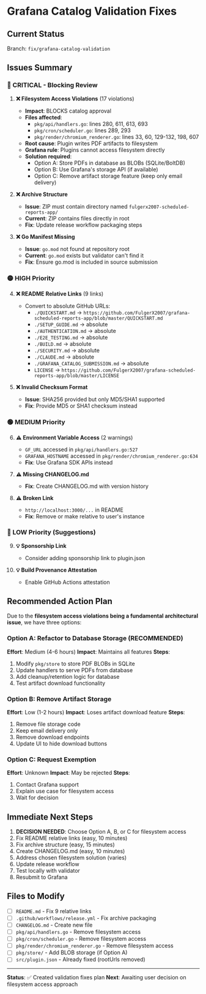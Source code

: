 # Grafana Catalog Validation Fixes

## Current Status
Branch: `fix/grafana-catalog-validation`

## Issues Summary

### 🔴 CRITICAL - Blocking Review

1. **❌ Filesystem Access Violations** (17 violations)
   - **Impact**: BLOCKS catalog approval
   - **Files affected**:
     - `pkg/api/handlers.go`: lines 280, 611, 613, 693
     - `pkg/cron/scheduler.go`: lines 289, 293
     - `pkg/render/chromium_renderer.go`: lines 33, 60, 129-132, 198, 607
   - **Root cause**: Plugin writes PDF artifacts to filesystem
   - **Grafana rule**: Plugins cannot access filesystem directly
   - **Solution required**:
     - Option A: Store PDFs in database as BLOBs (SQLite/BoltDB)
     - Option B: Use Grafana's storage API (if available)
     - Option C: Remove artifact storage feature (keep only email delivery)

2. **❌ Archive Structure**
   - **Issue**: ZIP must contain directory named `fulgerx2007-scheduled-reports-app/`
   - **Current**: ZIP contains files directly in root
   - **Fix**: Update release workflow packaging steps

3. **❌ Go Manifest Missing**
   - **Issue**: `go.mod` not found at repository root
   - **Current**: `go.mod` exists but validator can't find it
   - **Fix**: Ensure go.mod is included in source submission

### 🟡 HIGH Priority

4. **❌ README Relative Links** (9 links)
   - Convert to absolute GitHub URLs:
     - `./QUICKSTART.md` → `https://github.com/FulgerX2007/grafana-scheduled-reports-app/blob/master/QUICKSTART.md`
     - `./SETUP_GUIDE.md` → absolute
     - `./AUTHENTICATION.md` → absolute
     - `./E2E_TESTING.md` → absolute
     - `./BUILD.md` → absolute
     - `./SECURITY.md` → absolute
     - `./CLAUDE.md` → absolute
     - `./GRAFANA_CATALOG_SUBMISSION.md` → absolute
     - `LICENSE` → `https://github.com/FulgerX2007/grafana-scheduled-reports-app/blob/master/LICENSE`

5. **❌ Invalid Checksum Format**
   - **Issue**: SHA256 provided but only MD5/SHA1 supported
   - **Fix**: Provide MD5 or SHA1 checksum instead

### 🟢 MEDIUM Priority

6. **⚠️ Environment Variable Access** (2 warnings)
   - `GF_URL` accessed in `pkg/api/handlers.go:527`
   - `GRAFANA_HOSTNAME` accessed in `pkg/render/chromium_renderer.go:634`
   - **Fix**: Use Grafana SDK APIs instead

7. **⚠️ Missing CHANGELOG.md**
   - **Fix**: Create CHANGELOG.md with version history

8. **⚠️ Broken Link**
   - `http://localhost:3000/...` in README
   - **Fix**: Remove or make relative to user's instance

### 🔵 LOW Priority (Suggestions)

9. **💡 Sponsorship Link**
   - Consider adding sponsorship link to plugin.json

10. **💡 Build Provenance Attestation**
    - Enable GitHub Actions attestation

## Recommended Action Plan

Due to the **filesystem access violations being a fundamental architectural issue**, we have three options:

### Option A: Refactor to Database Storage (RECOMMENDED)
**Effort**: Medium (4-6 hours)
**Impact**: Maintains all features
**Steps**:
1. Modify `pkg/store` to store PDF BLOBs in SQLite
2. Update handlers to serve PDFs from database
3. Add cleanup/retention logic for database
4. Test artifact download functionality

### Option B: Remove Artifact Storage
**Effort**: Low (1-2 hours)
**Impact**: Loses artifact download feature
**Steps**:
1. Remove file storage code
2. Keep email delivery only
3. Remove download endpoints
4. Update UI to hide download buttons

### Option C: Request Exemption
**Effort**: Unknown
**Impact**: May be rejected
**Steps**:
1. Contact Grafana support
2. Explain use case for filesystem access
3. Wait for decision

## Immediate Next Steps

1. **DECISION NEEDED**: Choose Option A, B, or C for filesystem access
2. Fix README relative links (easy, 10 minutes)
3. Fix archive structure (easy, 15 minutes)
4. Create CHANGELOG.md (easy, 10 minutes)
5. Address chosen filesystem solution (varies)
6. Update release workflow
7. Test locally with validator
8. Resubmit to Grafana

## Files to Modify

- [ ] `README.md` - Fix 9 relative links
- [ ] `.github/workflows/release.yml` - Fix archive packaging
- [ ] `CHANGELOG.md` - Create new file
- [ ] `pkg/api/handlers.go` - Remove filesystem access
- [ ] `pkg/cron/scheduler.go` - Remove filesystem access
- [ ] `pkg/render/chromium_renderer.go` - Remove filesystem access
- [ ] `pkg/store/` - Add BLOB storage (if Option A)
- [ ] `src/plugin.json` - Already fixed (rootUrls removed)

---

**Status**: ✅ Created validation fixes plan
**Next**: Awaiting user decision on filesystem access approach
